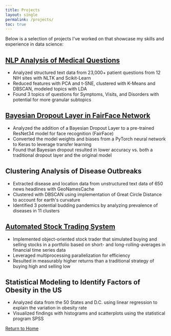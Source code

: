 ```yaml
---
title: Projects
layout: single
permalink: /projects/
toc: true
---
```


Below is a selection of projects I've worked on that showcase my skills and experience in data science:

## [NLP Analysis of Medical Questions](https://github.com/petertadrous/medical-questions-processing)

- Analyzed structured text data from 23,000+ patient questions from 12 NIH sites with NLTK and Scikit-Learn
- Reduced features with PCA and t-SNE, clustered with K-Means and DBSCAN, modeled topics with LDA
- Found 3 topics of questions for Symptoms, Visits, and Disorders with potential for more granular subtopics

## [Bayesian Dropout Layer in FairFace Network](https://github.com/petertadrous/cus754-capstone)

- Analyzed the addition of a Bayesian Dropout Layer to a pre-trained ResNet34 model for face recognition (FairFace)
- Converted the model weights and biases from a PyTorch neural network to Keras to leverage transfer learning
- Found that Bayesian dropout resulted in lower accuracy vs. both a traditional dropout layer and the original model

## Clustering Analysis of Disease Outbreaks

- Extracted disease and location data from unstructured text data of 650 news headlines with GeoNamesCache
- Clustered with DBSCAN using implementation of Great Circle Distance to account for earth's curvature
- Identified 3 potential budding pandemics by analyzing prevalence of diseases in 11 clusters

## [Automated Stock Trading System](https://github.com/petertadrous/automated-trading)

- Implemented object-oriented stock trader that simulated buying and selling stocks in a portfolio based on short- and long-rolling-averages in financial time series data
- Leveraged multiprocessing parallelization for efficiency
- Resulted in measurably higher returns than a traditional strategy of buying high and selling low

## Statistical Modeling to Identify Factors of Obesity in the US

- Analyzed data from the 50 States and D.C. using linear regression to explain the variation in obesity rate
- Visualized findings with histograms and scatterplots using the statistical program SPSS

[Return to Home](index.md)
